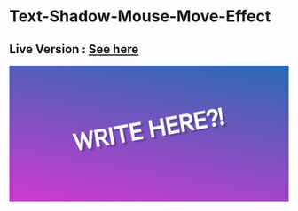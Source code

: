 # Text-Shadow-Mouse-Move-Effect

## Live Version : [See here](https://sauravchamoli17.github.io/Custom-Video-Player/)

![Preview](preview.png)